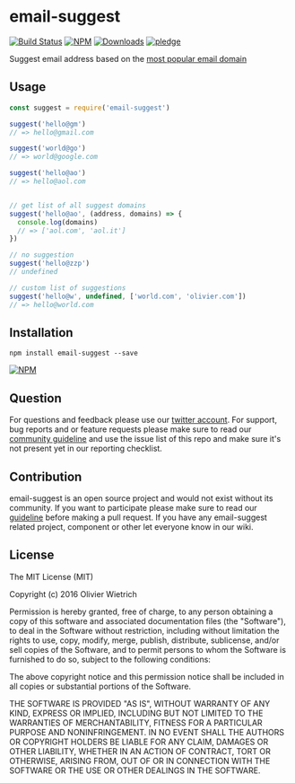 # email-suggest

  [![Build Status](https://travis-ci.org/bredele/email-suggest.svg?branch=master)](https://travis-ci.org/bredele/email-suggest)
  [![NPM](https://img.shields.io/npm/v/email-suggest.svg)](https://www.npmjs.com/package/email-suggest)
  [![Downloads](https://img.shields.io/npm/dm/email-suggest.svg)](http://npm-stat.com/charts.html?package=email-suggest)
  [![pledge](https://bredele.github.io/contributing-guide/community-pledge.svg)](https://github.com/bredele/contributing-guide/blob/master/guidelines.md)

Suggest email address based on the [most popular email domain](https://github.com/bredele/email-domain-popular)

## Usage


```js
const suggest = require('email-suggest')

suggest('hello@gm')
// => hello@gmail.com

suggest('world@go')
// => world@google.com

suggest('hello@ao')
// => hello@aol.com


// get list of all suggest domains
suggest('hello@ao', (address, domains) => {
  console.log(domains)
  // => ['aol.com', 'aol.it']
})

// no suggestion
suggest('hello@zzp')
// undefined

// custom list of suggestions
suggest('hello@w', undefined, ['world.com', 'olivier.com'])
// => hello@world.com
```


## Installation

```shell
npm install email-suggest --save
```

[![NPM](https://nodei.co/npm/email-suggest.png)](https://nodei.co/npm/email-suggest/)


## Question

For questions and feedback please use our [twitter account](https://twitter.com/bredeleca). For support, bug reports and or feature requests please make sure to read our
<a href="https://github.com/bredele/contributing-guide/blob/master/guidelines.md" target="_blank">community guideline</a> and use the issue list of this repo and make sure it's not present yet in our reporting checklist.

## Contribution

email-suggest is an open source project and would not exist without its community. If you want to participate please make sure to read our <a href="https://github.com/bredele/contributing-guide/blob/master/guidelines.md" target="_blank">guideline</a> before making a pull request. If you have any email-suggest related project, component or other let everyone know in our wiki.

## License

The MIT License (MIT)

Copyright (c) 2016 Olivier Wietrich

Permission is hereby granted, free of charge, to any person obtaining a copy
of this software and associated documentation files (the "Software"), to deal
in the Software without restriction, including without limitation the rights
to use, copy, modify, merge, publish, distribute, sublicense, and/or sell
copies of the Software, and to permit persons to whom the Software is
furnished to do so, subject to the following conditions:

The above copyright notice and this permission notice shall be included in all
copies or substantial portions of the Software.

THE SOFTWARE IS PROVIDED "AS IS", WITHOUT WARRANTY OF ANY KIND, EXPRESS OR
IMPLIED, INCLUDING BUT NOT LIMITED TO THE WARRANTIES OF MERCHANTABILITY,
FITNESS FOR A PARTICULAR PURPOSE AND NONINFRINGEMENT. IN NO EVENT SHALL THE
AUTHORS OR COPYRIGHT HOLDERS BE LIABLE FOR ANY CLAIM, DAMAGES OR OTHER
LIABILITY, WHETHER IN AN ACTION OF CONTRACT, TORT OR OTHERWISE, ARISING FROM,
OUT OF OR IN CONNECTION WITH THE SOFTWARE OR THE USE OR OTHER DEALINGS IN THE
SOFTWARE.
